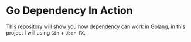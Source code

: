 # Go Dependency In Action

This repository will show you how dependency can work in Golang, in this project I will using
`Gin` + `Uber FX`.